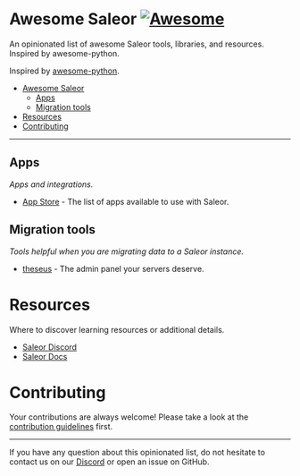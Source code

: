 # Awesome Saleor [![Awesome](https://awesome.re/badge.svg)](https://awesome.re)

An opinionated list of awesome Saleor tools, libraries, and resources. Inspired by awesome-python.

Inspired by [awesome-python](https://github.com/vinta/awesome-python).

- [Awesome Saleor](#awesome-saleor)
    - [Apps](#apps)
    - [Migration tools](#migration-tools)
- [Resources](#resources)
- [Contributing](#contributing)

---

## Apps

*Apps and integrations.*

* [App Store](https://apps.saleor.io/) - The list of apps available to use with Saleor.

## Migration tools

*Tools helpful when you are migrating data to a Saleor instance.*

* [theseus](https://github.com/p-febis/theseus) - The admin panel your servers deserve.

# Resources

Where to discover learning resources or additional details.

* [Saleor Discord](https://discord.gg/H52JTZAtSH)
* [Saleor Docs](https://docs.saleor.io/)

# Contributing

Your contributions are always welcome! Please take a look at the [contribution guidelines](https://github.com/saleor/awesome-saleor/blob/master/CONTRIBUTING.md) first.

- - -

If you have any question about this opinionated list, do not hesitate to contact us on our [Discord](https://discord.gg/H52JTZAtSH) or open an issue on GitHub.
